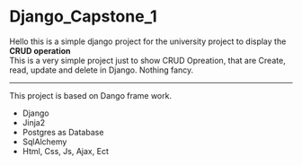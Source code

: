 # Django_Capstone_1
Hello this is a simple django project for the university project to display 
the **CRUD operation**<br>
This is a very simple project just to show CRUD Opreation, 
that are Create, read, update and delete in Django. Nothing fancy. 
<hr>
This project is based on Dango frame work.

<ul>
<li>Django</li>
<li>Jinja2</li>
<li>Postgres as Database</li>
<li>SqlAlchemy</li>
<li>Html, Css, Js, Ajax, Ect</li>

</ul>

